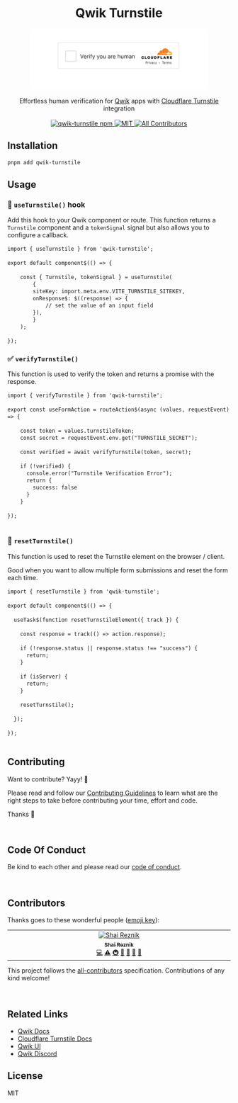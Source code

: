 

<h1 align='center'>Qwik Turnstile</h1>
<p align="center">
  <img width="400" src="./media/turnstile.gif" alt="Cloudflare Turnstile">
</p>

<div align='center'>
  Effortless human verification for <a href="https://qwik.dev" target="_blank">Qwik</a> apps with <a href="https://www.cloudflare.com/application-services/products/turnstile/" target="_blank">Cloudflare Turnstile</a> integration
  <br><br>

  <a href='https://img.shields.io/npm/v/qwik-turnstile?label=npm%20version'>
  <img src='https://img.shields.io/npm/v/qwik-turnstile?label=npm%20version' alt='qwik-turnstile npm'>
  </a>
  <a href='https://opensource.org/licenses/MIT'>
  <img src='https://img.shields.io/badge/License-MIT-green.svg' alt='MIT'>
  </a>
  <a href='#contributors'>
  <img src='https://img.shields.io/badge/all_contributors-1-orange.svg?style=flat-square' alt='All Contributors'>
  </a>

</div>

## Installation

```console
pnpm add qwik-turnstile
```

## Usage

### 🦜 `useTurnstile()` hook

Add this hook to your Qwik component or route.
This function returns a `Turnstile` component and a `tokenSignal` signal but also allows you to configure a callback.

```tsx
import { useTurnstile } from 'qwik-turnstile';

export default component$(() => {
    
    const { Turnstile, tokenSignal } = useTurnstile(
        {
        siteKey: import.meta.env.VITE_TURNSTILE_SITEKEY,
        onResponse$: $((response) => {
            // set the value of an input field
        }),
        }
    );

});
```

### ✅ `verifyTurnstile()` 

This function is used to verify the token and returns a promise with the response.

```tsx
import { verifyTurnstile } from 'qwik-turnstile';

export const useFormAction = routeAction$(async (values, requestEvent) => {

    const token = values.turnstileToken;
    const secret = requestEvent.env.get("TURNSTILE_SECRET");

    const verified = await verifyTurnstile(token, secret);

    if (!verified) {
      console.error("Turnstile Verification Error");
      return {
        success: false
      }
    }

});
  
```

### 🔁 `resetTurnstile()`

This function is used to reset the Turnstile element on the browser / client.

Good when you want to allow multiple form submissions and reset the form each time.

```tsx
import { resetTurnstile } from 'qwik-turnstile';

export default component$(() => {
  
  useTask$(function resetTurnstileElement({ track }) {
        
    const response = track(() => action.response);
        
    if (!response.status || response.status !== "success") {
      return;
    }

    if (isServer) {
      return;
    }

    resetTurnstile();

  });

});
  
```


## Contributing

Want to contribute? Yayy! 🎉

Please read and follow our [Contributing Guidelines](CONTRIBUTING.md) to learn what are the right steps to take before contributing your time, effort and code.

Thanks 🙏

<br/>

## Code Of Conduct

Be kind to each other and please read our [code of conduct](CODE_OF_CONDUCT.md).

<br/>

## Contributors

Thanks goes to these wonderful people ([emoji key](https://allcontributors.org/docs/en/emoji-key)):

<!-- ALL-CONTRIBUTORS-LIST:START - Do not remove or modify this section -->
<!-- prettier-ignore-start -->
<!-- markdownlint-disable -->
<table>
  <tbody>
    <tr>
      <td align="center" valign="top" width="14.28%"><a href="https://hirez.io/?utm_source=github&utm_medium=link&utm_campaign=cypress-qwik"><img src="https://avatars1.githubusercontent.com/u/1430726?v=4?s=100" width="100px;" alt="Shai Reznik"/><br /><sub><b>Shai Reznik</b></sub></a><br /><a href="https://github.com/qwikifiers/cypress-qwik/commits?author=shairez" title="Code">💻</a> <a href="https://github.com/qwikifiers/cypress-qwik/commits?author=shairez" title="Tests">⚠️</a> <a href="#infra-shairez" title="Infrastructure (Hosting, Build-Tools, etc)">🚇</a> <a href="https://github.com/qwikifiers/cypress-qwik/commits?author=shairez" title="Documentation">📖</a> <a href="#maintenance-shairez" title="Maintenance">🚧</a> <a href="https://github.com/qwikifiers/cypress-qwik/pulls?q=is%3Apr+reviewed-by%3Ashairez" title="Reviewed Pull Requests">👀</a> <a href="#ideas-shairez" title="Ideas, Planning, & Feedback">🤔</a></td>
    </tr>
  </tbody>
</table>

<!-- markdownlint-restore -->
<!-- prettier-ignore-end -->

<!-- ALL-CONTRIBUTORS-LIST:END -->

This project follows the [all-contributors](https://github.com/all-contributors/all-contributors) specification. Contributions of any kind welcome!

<br/>

## Related Links 

- [Qwik Docs](https://qwik.dev/)
- [Cloudflare Turnstile Docs](https://www.cloudflare.com/application-services/products/turnstile/)
- [Qwik UI](https://qwikui.com)
- [Qwik Discord](https://qwik.dev/chat)


## License

MIT

